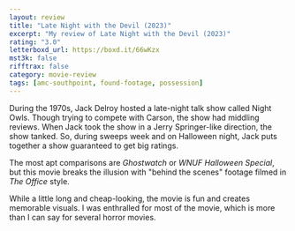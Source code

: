 ```yaml
---
layout: review
title: "Late Night with the Devil (2023)"
excerpt: "My review of Late Night with the Devil (2023)"
rating: "3.0"
letterboxd_url: https://boxd.it/66wKzx
mst3k: false
rifftrax: false
category: movie-review
tags: [amc-southpoint, found-footage, possession]
---
```


During the 1970s, Jack Delroy hosted a late-night talk show called Night Owls. Though trying to compete with Carson, the show had middling reviews. When Jack took the show in a Jerry Springer-like direction, the show tanked. So, during sweeps week and on Halloween night, Jack puts together a show guaranteed to get big ratings.

The most apt comparisons are <i>Ghostwatch</i> or <i>WNUF Halloween Special</i>, but this movie breaks the illusion with "behind the scenes" footage filmed in <i>The Office</i> style.

While a little long and cheap-looking, the movie is fun and creates memorable visuals. I was enthralled for most of the movie, which is more than I can say for several horror movies.
